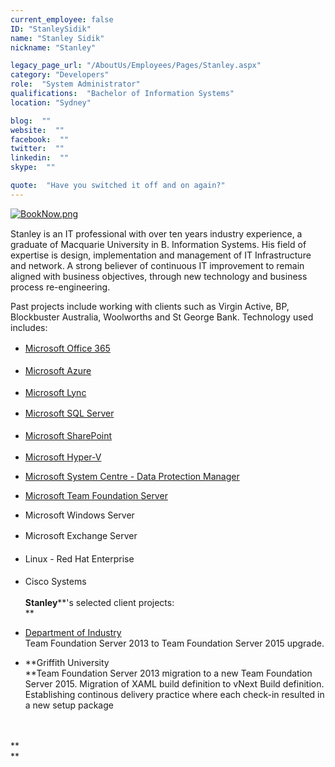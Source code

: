 ```yaml
---
current_employee: false
ID: "StanleySidik"
name: "Stanley Sidik"
nickname: "Stanley"

legacy_page_url: "/AboutUs/Employees/Pages/Stanley.aspx"
category: "Developers"
role:  "System Administrator"
qualifications:  "Bachelor of Information Systems"
location: "Sydney"

blog:  ""
website:  ""
facebook:  ""
twitter:  ""
linkedin:  ""
skype:  ""

quote:  "Have you switched it off and on again?"
---
```


​​​​[![BookNow.png](/Images/Bio/BookNow.png)](http://veethere.com/With/StanleySidik)​​​​​<span style="line-height:18px;">​​  
</span> 

​​​​​​​​Stanley is an IT professional with over ten years industry experience, a graduate of Macquarie University in B. Information Systems. His field of expertise is design, implementation and management of IT Infrastructure and network. A strong believer of continuous IT improvement to remain aligned with business objectives, through new technology and business process re-engineering. 

Past projects include working with clients such as Virgin Active, BP, Blockbuster Australia, Woolworths and St George Bank. Technology used includes:

*   <span style="line-height:1.6;">​[Microsoft Office 365](http://www.ssw.com.au/ssw/Consulting/Office365.aspx)</span>
*   <span style="line-height:1.6;">[Microsoft Azure](http://www.ssw.com.au/ssw/Consulting/Azure.aspx)</span>
*   [Microsoft Lync​](http://www.ssw.com.au/ssw/Consulting/Lync.aspx)
*   <span style="line-height:1.6;">​</span><span style="line-height:1.6;">[Microsoft SQL Server](http://www.ssw.com.au/ssw/Consulting/DatabaseDevelopment.aspx)</span>
*   <span style="line-height:1.6;">[Microsoft SharePoint](http://www.ssw.com.au/ssw/Consulting/SharePoint.aspx)</span>
*   [Microsoft Hyper-V​](http://www.ssw.com.au/ssw/Consulting/HyperV.aspx)​​​  

*   [Microsoft System Centre - Data Protection Manager](http://www.ssw.com.au/ssw/Consulting/Data-Protection-Manager.aspx)  

*   [Microsoft Team Foundation Server​](https://www.ssw.com.au/ssw/Consulting/alm-tfs.aspx)  

*   Microsoft Windows Server
*   <span style="line-height:1.6;">Microsoft Exchange Server</span>
*   <span style="line-height:1.6;">Linux - Red Hat Enterprise</span>
*   <span style="line-height:1.6;">Cisco Systems</span><div>​**Stanley****'s selected client projects:​  
**​

*   [Department of Industry​](http://www.industry.nsw.gov.au/)   
Team Foundation Server ​2013 to Team Foundation Server 2015 upgrade.​​
*   **Griffith University  
**Team Foundation Server 2013 migration to a new Team Foundation Server 2015.​ Migration of XAML build definition to vNext Build definition​.​​ Establishing continous delivery practice ​where each check-in resulted in a new setup package  
​  
​  

**  
**</div>

<span style="line-height:1.6;"></span>